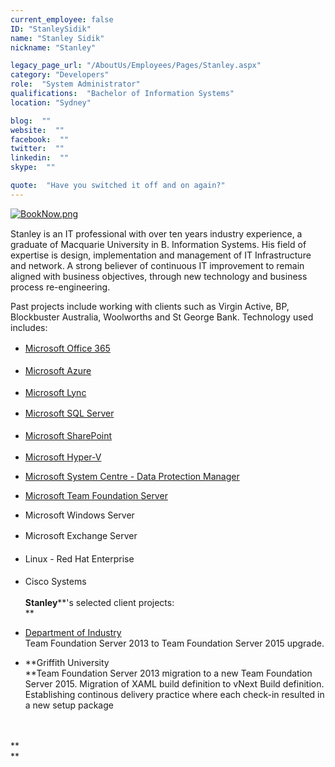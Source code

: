 ```yaml
---
current_employee: false
ID: "StanleySidik"
name: "Stanley Sidik"
nickname: "Stanley"

legacy_page_url: "/AboutUs/Employees/Pages/Stanley.aspx"
category: "Developers"
role:  "System Administrator"
qualifications:  "Bachelor of Information Systems"
location: "Sydney"

blog:  ""
website:  ""
facebook:  ""
twitter:  ""
linkedin:  ""
skype:  ""

quote:  "Have you switched it off and on again?"
---
```


​​​​[![BookNow.png](/Images/Bio/BookNow.png)](http://veethere.com/With/StanleySidik)​​​​​<span style="line-height:18px;">​​  
</span> 

​​​​​​​​Stanley is an IT professional with over ten years industry experience, a graduate of Macquarie University in B. Information Systems. His field of expertise is design, implementation and management of IT Infrastructure and network. A strong believer of continuous IT improvement to remain aligned with business objectives, through new technology and business process re-engineering. 

Past projects include working with clients such as Virgin Active, BP, Blockbuster Australia, Woolworths and St George Bank. Technology used includes:

*   <span style="line-height:1.6;">​[Microsoft Office 365](http://www.ssw.com.au/ssw/Consulting/Office365.aspx)</span>
*   <span style="line-height:1.6;">[Microsoft Azure](http://www.ssw.com.au/ssw/Consulting/Azure.aspx)</span>
*   [Microsoft Lync​](http://www.ssw.com.au/ssw/Consulting/Lync.aspx)
*   <span style="line-height:1.6;">​</span><span style="line-height:1.6;">[Microsoft SQL Server](http://www.ssw.com.au/ssw/Consulting/DatabaseDevelopment.aspx)</span>
*   <span style="line-height:1.6;">[Microsoft SharePoint](http://www.ssw.com.au/ssw/Consulting/SharePoint.aspx)</span>
*   [Microsoft Hyper-V​](http://www.ssw.com.au/ssw/Consulting/HyperV.aspx)​​​  

*   [Microsoft System Centre - Data Protection Manager](http://www.ssw.com.au/ssw/Consulting/Data-Protection-Manager.aspx)  

*   [Microsoft Team Foundation Server​](https://www.ssw.com.au/ssw/Consulting/alm-tfs.aspx)  

*   Microsoft Windows Server
*   <span style="line-height:1.6;">Microsoft Exchange Server</span>
*   <span style="line-height:1.6;">Linux - Red Hat Enterprise</span>
*   <span style="line-height:1.6;">Cisco Systems</span><div>​**Stanley****'s selected client projects:​  
**​

*   [Department of Industry​](http://www.industry.nsw.gov.au/)   
Team Foundation Server ​2013 to Team Foundation Server 2015 upgrade.​​
*   **Griffith University  
**Team Foundation Server 2013 migration to a new Team Foundation Server 2015.​ Migration of XAML build definition to vNext Build definition​.​​ Establishing continous delivery practice ​where each check-in resulted in a new setup package  
​  
​  

**  
**</div>

<span style="line-height:1.6;"></span>